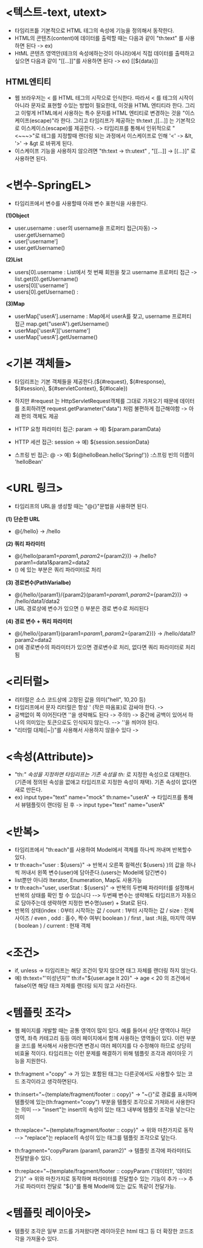__<텍스트-text, utext>__
==========================
- 타임리프틑 기본적으로 HTML 테그의 속성에 기능을 정의해서 동작한다.
- HTML의 콘텐츠(content)에 데이터를 출력할 때는 다음과 같이 "th:text" 를 사용하면 된다 -> ex) <span th:text="${data}">
- HtML 콘텐츠 영역안(테크의 속성에하는것이 아니라)에서 직접 데이터를 출력하고 싶으면 다음과 같이 "[[...]]"를 사용하면 된다 -> ex) [[${data}]]

__HTML엔티티__
-------------------
- 웹 브라우저는 < 를 HTML 테그의 시작으로 인식한다. 따라서 < 를 테그의 시작이 아니라 문자로 표현할 수있는 방법이 필요한데, 이것을 HTML 엔티티라 한다. 그리고 이렇게 HTML에서 사용하는 특수 문자를 HTML 엔티티로 변경하는 것을 "이스케이프(escape)"라 한다. 그리고 타임리프가 제공하는 th:text ,[[...]] 는 기본적으로 이스케이스(escape)를 제공한다. -> 타임리프를 통해서 인위적으로 "<~~~>"로 테그를 지정할때 렌더링 되는 과정에서 이스케이프로 인해 '<' -> &lt, '>' -> &gt 로 바뀌게 된다.
- 이스케이프 기능을 사용하지 않으려면 "th:text -> th:utext" , "[[...]] -> [(...)]" 로 사용하면 된다.    

__<변수-SpringEL>__
=====================
- 타임리프에서 변수를 사용할때 아래 변수 표현식을 사용한다.                 
 
__(1)Object__         
- user.username : user의 username을 프로퍼티 접근(자동) -> user.getUsername()
- user['username']
- user.getUsername()

__(2)List__             
- users[0].username : List에서 첫 번째 회원을 찾고 username 프로퍼티 접근 -> list.get(0).getUsername()
- users[0]['username']
- users[0].getUsername() :

__(3)Map__                
- userMap['userA'].username : Map에서 userA를 찾고, username 프로퍼티 접근 map.get("userA").getUsername()
- userMap['userA']['username']
- userMap['uesrA'].getUsername()


__<기본 객체들>__
========================
- 타임리프는 기본 객체들을 제공한다.(${#request}, ${#response}, ${#session}, ${#servletContext}, ${#locale})
- 하지만 #request 는 HttpServletRequest객체를 그대로 가져오기 때문에 데이터를 조회하려면 request.getParameter("data") 처럼 불편하게 접근해야함 -> 아래 편의 객체도 제공          

- HTTP 요청 파라미터 접근: param -> 예) ${param.paramData}
- HTTP 세션 접근: session -> 예) ${session.sessionData}
- 스프링 빈 접근: @ -> 예) ${@helloBean.hello('Spring!')} :스프링 빈의 이름이 'helloBean'

__<URL 링크>__
=================================
- 타임리프의 URL을 생성할 때는 "@{}"문법을 사용하면 된다.  

__(1) 단순한 URL__       
- @{/hello} -> /hello

__(2) 쿼리 파라미터__
- @{/hello(param1=${param1}, param2=${param2})} -> /hello?param1=data1&param2=data2
- () 에 있는 부분은 쿼리 파라미터로 처리

__(3) 경로변수(PathVarialbe)__
- @{/hello/{param1}/{param2}(param1=${param1}, param2=${param2})} -> /hello/data1/data2
- URL 경로상에 변수가 있으면 () 부분은 경로 변수로 처리된다

__(4) 경로 변수 + 쿼리 파라미터__
- @{/hello/{param1}(param1=${param1}, param2=${param2})} -> /hello/data1?param2=data2
- ()에 경로변수의 파라미터가 있으면 경로변수로 처리, 없다면 쿼리 파라미터로 처리됨


__<리터럴>__
=====================
- 리터럴은 소스 코드상에 고정된 값을 의미("hell", 10,20 등)
- 타임리프에서 문자 리터럴은 항상 ' (작은 따옴표)로 감싸야 한다. -> <span th:text="'hello'">
- 공백없이 쪽 이어진다면 ''을 생략해도 된다 -> 주의!) <span th:text="hello world!"></span> -> 중간에 공백이 있어서 하나의 의미있는 토큰으로도 인식되지 않는다. --> ''을 씌어야 된다.
- "리터럴 대체(|~|)"를 사용해서 사용하지 않을수 있다 -> <span th:text="|hello ${data}|">

__<속성(Attribute)>__
=======================
- "th:*" 속성을 지정하면 타임리프는 기존 속성을 th:* 로 지정한 속성으로 대체한다.(기존에 정의된 속성을 없애고 타임리프로 지정한 속성이 채택). 기존 속성이 없다면 새로 만든다.    
- ex) input type="text" name="mock" th:name="userA" -> 타임리프를 통해서 뷰템플릿이 랜더링 된 후 -> input type="text" name="userA"

__<반복>__
=============
- 타임리프에서 "th:each"를 사용하여 Model에서 객체를 하나씩 꺼내며 반복할수 있다.
- tr th:each="user : ${users}" -> 반복시 오른쪽 컬렉션( ${users} )의 값을 하나씩 꺼내서 왼쪽 변수(user)에 담아준다.(users는 Model에 담긴변수)
- list뿐만 아니라 Iterator, Enumeration, Map도 사용가능
- tr th:each="user, userStat : ${users}" -> 반복의 두번째 파라미터를 설정해서 반복의 상태를 확인 할 수 있습니다 --> 두번째 변수는 생략해도 타임리프가 자동으로 담아주는데 생략하면 지정한 변수명(user) + Stat로 된다.
- 반복의 상태(index : 0부터 시작하는 값 / count : 1부터 시작하는 값 / size : 전체 사이즈 / even , odd : 홀수, 짝수 여부( boolean ) / first , last :처음, 마지막 여부( boolean ) / current : 현재 객체

__<조건>__
===================
- if, unless -> 타임리프는 해당 조건이 맞지 않으면 태그 자체를 랜더링 하지 않는다. 
- 예) th:text="'미성년자'" th:if="${user.age lt 20}" -> age < 20 의 조건에서 false이면 해당 태크 자체를 랜더링 되지 않고 사라진다.

__<템플릿 조각>__
=================
- 웹 페이지를 개발할 때는 공통 영역이 많이 있다. 예를 들어서 상단 영역이나 하단 영역, 좌측 카테고리 등등 여러 페이지에서 함께 사용하는 영역들이 있다. 이런 부분을 코드를 복사해서 사용한다면 변경시 여러 페이지를 다 수정해야 하므로 상당히 비효율 적이다. 타임리프는 이런 문제를 해결하기 위해 템플릿 조각과 레이아웃 기능을 지원한다.

- th:fragment ="copy" -> 가 있는 포함된 태그는 다른곳에서도 사용할수 있는 코드 조각이라고 생각하면된다.
- th:insert="~{template/fragment/footer :: copy}" -> "~{}"로 경료를 표시하며 템플릿에 있는(th:fragment="copy") 부분을 템플릿 조각으로 가져와서 사용한다는 의미 --> "insert"는 insert의 속성이 있는 태그 내부에 템플릿 조각을 넣는다는 의미
- th:replace="~{template/fragment/footer :: copy}" -> 위와 마찬가지로 동작 --> "replace"는 replace의 속성이 있는 태그를 템플릿 조각으로 덮는다.
- th:fragment="copyParam (param1, param2)" -> 템플릿 조각에 파라미터도 전달받을수 있다.
- th:replace="~{template/fragment/footer :: copyParam ('데이터1', '데이터2')}" -> 위와 마찬가지로 동작하며 파라미터를 전달할수 있는 기능이 추가 --> 추가로 파라미터 전달로 "${}"를 통해 Model에 있는 값도 똑같이 전달가능.

__<템플릿 레이아웃>__
=======================
- 템플릿 조각은 일부 코드를 가져왔다면 레이아웃은 html 태그 등 더 확장한 코드조각을 가져올수 있다.
